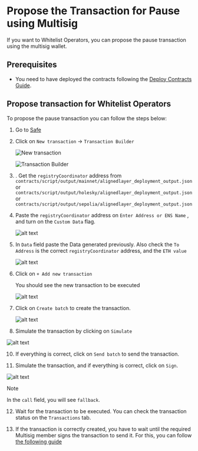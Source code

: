 # Propose the Transaction for Pause using Multisig

If you want to Whitelist Operators, you can propose the pause transaction using the multisig wallet.

## Prerequisites

- You need to have deployed the contracts following the [Deploy Contracts Guide](./2_deploy_contracts.md).

## Propose transaction for Whitelist Operators

To propose the pause transaction you can follow the steps below:

1. Go to [Safe](https://app.safe.global/home)

2. Click on `New transaction` -> `Transaction Builder`

   ![New transaction](./images/4_b_1_pause_1.png)

   ![Transaction Builder](./images/4_b_1_pause_2.png)

3. . Get the `registryCoordinator` address from ```contracts/script/output/mainnet/alignedlayer_deployment_output.json``` or ```contracts/script/output/holesky/alignedlayer_deployment_output.json``` or ```contracts/script/output/sepolia/alignedlayer_deployment_output.json```

4. Paste the `registryCoordinator` address on `Enter Address or ENS Name` , and turn on the `Custom Data` flag.

   ![alt text](image.png)

5. In `Data` field paste the Data generated previously. Also check the `To Address` is the correct `registryCoordinator` address, and the `ETH value`

   ![alt text](image-1.png) 

7. Click on `+ Add new transaction`

   You should see the new transaction to be executed

   ![alt text](image-3.png)

8. Click on `Create batch` to create the transaction.

   ![alt text](image-4.png)

9.  Simulate the transaction by clicking on `Simulate`

   ![alt text](image-5.png)

10. If everything is correct, click on `Send batch` to send the transaction.

11. Simulate the transaction, and if everything is correct, click on `Sign`.

   ![alt text](image-6.png)

> [!NOTE]
> In the `call` field, you will see `fallback`.

12. Wait for the transaction to be executed. You can check the transaction status on the `Transactions` tab.

13. If the transaction is correctly created, you have to wait until the required Multisig member signs the transaction to send it. For this, you can follow [the following guide](./5_b_2_approve_whitelist.md)
